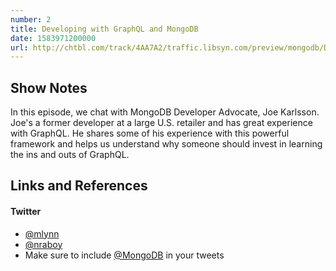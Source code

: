 ```yaml
---
number: 2
title: Developing with GraphQL and MongoDB
date: 1583971200000
url: http://chtbl.com/track/4AA7A2/traffic.libsyn.com/preview/mongodb/Developing_with_GraphQL_and_MongoDB_-_3_11_20_3.27_PM.mp3
---
```


## Show Notes
In this episode, we chat with MongoDB Developer Advocate, Joe Karlsson. Joe's a former developer at a large U.S. retailer and has great experience with GraphQL. He shares some of his experience with this powerful framework and helps us understand why someone should invest in learning the ins and outs of GraphQL.

## Links and References
#### 

#### Twitter
 * [@mlynn](https://twitter.com/mlynn)
 * [@nraboy](https://twitter.com/nraboy)
 * Make sure to include [@MongoDB](https://twitter.com/MongoDB) in your tweets
